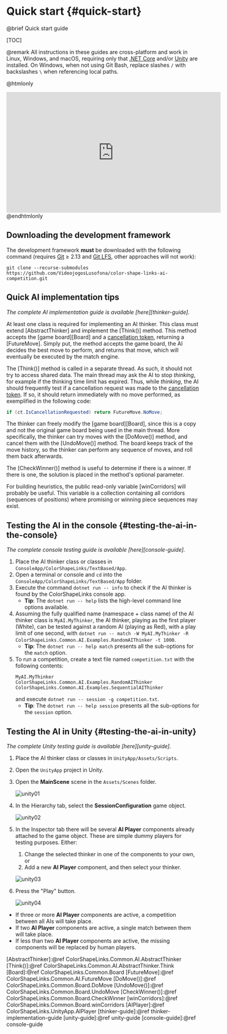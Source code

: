 # Quick start {#quick-start}

@brief Quick start guide

[TOC]

@remark All instructions in these guides are cross-platform and work in Linux,
Windows, and macOS, requiring only that [.NET Core] and/or [Unity] are
installed. On Windows, when not using Git Bash, replace slashes `/` with
backslashes `\` when referencing local paths.

@htmlonly
<iframe width="560" height="315" src="https://www.youtube.com/embed/ELrsLzX3qBY" frameborder="0" allow="accelerometer; autoplay; encrypted-media; gyroscope; picture-in-picture" allowfullscreen></iframe>
@endhtmlonly

## Downloading the development framework

The development framework **must** be downloaded with the following
command (requires [Git] ≥ 2.13 and [Git LFS], other approaches will not work):
```text
git clone --recurse-submodules https://github.com/VideojogosLusofona/color-shape-links-ai-competition.git
```

## Quick AI implementation tips

_The complete AI implementation guide is available [here][thinker-guide]._

At least one class is required for implementing an AI thinker. This class
must extend [AbstractThinker] and implement the [Think()] method. This
method accepts the [game board][Board] and a
[cancellation token][`CancellationToken`], returning a [FutureMove]. Simply
put, the method accepts the game board, the AI decides the best move to
perform, and returns that move, which will eventually be executed by the match
engine.

The [Think()] method is called in a separate thread. As such, it should not
try to access shared data. The main thread may ask the AI to stop *thinking*,
for example if the thinking time limit has expired. Thus, while *thinking*,
the AI should frequently test if a cancellation request was made to the
[cancellation token][`CancellationToken`]. If so, it should return immediately
with no move performed, as exemplified in the following code:

```cs
if (ct.IsCancellationRequested) return FutureMove.NoMove;
```

The thinker can freely modify the [game board][Board], since this is a copy
and not the original game board being used in the main thread. More
specifically, the thinker can try moves with the [DoMove()] method, and
cancel them with the [UndoMove()] method. The board keeps track of the move
history, so the thinker can perform any sequence of moves, and roll them back
afterwards.

The [CheckWinner()] method is useful to determine if there is a winner. If
there is one, the solution is placed in the method's optional parameter.

For building heuristics, the public read-only variable [winCorridors] will
probably be useful. This variable is a collection containing all corridors
(sequences of positions) where promising or winning piece sequences may exist.

## Testing the AI in the console {#testing-the-ai-in-the-console}

_The complete console testing guide is available [here][console-guide]._

1. Place the AI thinker class or classes in
   `ConsoleApp/ColorShapeLinks/TextBased/App`.
2. Open a terminal or console and `cd` into the
   `ConsoleApp/ColorShapeLinks/TextBased/App` folder.
3. Execute the command `dotnet run -- info` to check if the AI thinker is
   found by the ColorShapeLinks console app.
   * **Tip**: The `dotnet run -- help` lists the high-level command line
     options available.
4. Assuming the fully qualified name (namespace + class name) of the AI thinker
   class is `MyAI.MyThinker`, the AI thinker, playing as the first player
   (White), can be tested against a random AI (playing as Red), with a play
   limit of one second, with
   `dotnet run -- match -W MyAI.MyThinker -R ColorShapeLinks.Common.AI.Examples.RandomAIThinker -t 1000`.
   * **Tip**: The `dotnet run -- help match` presents all the sub-options for
     the `match` option.
5. To run a competition, create a text file named `competition.txt` with the
   following contents:
   ```text
   MyAI.MyThinker
   ColorShapeLinks.Common.AI.Examples.RandomAIThinker
   ColorShapeLinks.Common.AI.Examples.SequentialAIThinker
   ```
   and execute `dotnet run -- session -g competition.txt`.
   * **Tip**: The `dotnet run -- help session` presents all the sub-options
     for the `session` option.

## Testing the AI in Unity {#testing-the-ai-in-unity}

_The complete Unity testing guide is available [here][unity-guide]._

1. Place the AI thinker class or classes in `UnityApp/Assets/Scripts`.
2. Open the `UnityApp` project in Unity.
3. Open the **MainScene** scene in the `Assets/Scenes` folder.

   ![unity01](https://user-images.githubusercontent.com/3018963/74774639-04580d80-528c-11ea-914a-5dab8f91b390.png)

4. In the Hierarchy tab, select the **SessionConfiguration** game object.

   ![unity02](https://user-images.githubusercontent.com/3018963/74774641-04f0a400-528c-11ea-97ec-e86727de2279.png)

5. In the Inspector tab there will be several **AI Player** components already
   attached to the game object. These are simple dummy players for testing
   purposes. Either:
   1. Change the selected thinker in one of the components to your own, or
   2. Add a new **AI Player** component, and then select your thinker.

   ![unity03](https://user-images.githubusercontent.com/3018963/74774643-05893a80-528c-11ea-9b98-9f8dfbb78a02.png)

6. Press the "Play" button.

   ![unity04](https://user-images.githubusercontent.com/3018963/74774644-05893a80-528c-11ea-8a43-b385316563a2.png)

  * If three or more **AI Player** components are active, a competition
    between all AIs will take place.
  * If two **AI Player** components are active, a single match between them
    will take place.
  * If less than two **AI Player** components are active, the missing
    components will be replaced by human players.

[Git]:https://git-scm.com/downloads
[Git LFS]:https://git-lfs.github.com/
[.NET Core]:https://dotnet.microsoft.com/download
[Unity]:https://unity.com/
[`CancellationToken`]:https://docs.microsoft.com/dotnet/api/system.threading.cancellationtoken
[AbstractThinker]:@ref ColorShapeLinks.Common.AI.AbstractThinker
[Think()]:@ref ColorShapeLinks.Common.AI.AbstractThinker.Think
[Board]:@ref ColorShapeLinks.Common.Board
[FutureMove]:@ref ColorShapeLinks.Common.AI.FutureMove
[DoMove()]:@ref ColorShapeLinks.Common.Board.DoMove
[UndoMove()]:@ref ColorShapeLinks.Common.Board.UndoMove
[CheckWinner()]:@ref ColorShapeLinks.Common.Board.CheckWinner
[winCorridors]:@ref ColorShapeLinks.Common.Board.winCorridors
[AIPlayer]:@ref ColorShapeLinks.UnityApp.AIPlayer
[thinker-guide]:@ref thinker-implementation-guide
[unity-guide]:@ref unity-guide
[console-guide]:@ref console-guide

